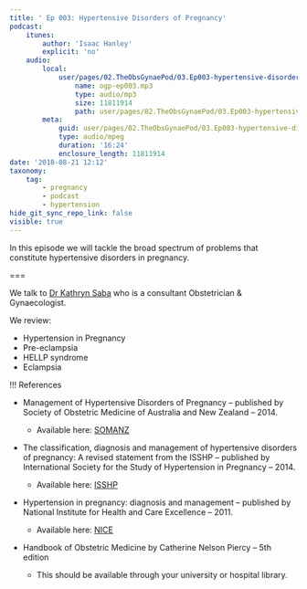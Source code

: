 ```yaml
---
title: ' Ep 003: Hypertensive Disorders of Pregnancy'
podcast:
    itunes:
        author: 'Isaac Hanley'
        explicit: 'no'
    audio:
        local:
            user/pages/02.TheObsGynaePod/03.Ep003-hypertensive-disorders-of-pregnancy/ogp-ep003.mp3:
                name: ogp-ep003.mp3
                type: audio/mp3
                size: 11811914
                path: user/pages/02.TheObsGynaePod/03.Ep003-hypertensive-disorders-of-pregnancy/ogp-ep003.mp3
        meta:
            guid: user/pages/02.TheObsGynaePod/03.Ep003-hypertensive-disorders-of-pregnancy/ogp-ep003.mp3
            type: audio/mpeg
            duration: '16:24'
            enclosure_length: 11811914
date: '2018-08-21 12:12'
taxonomy:
    tag:
        - pregnancy
        - podcast
        - hypertension
hide_git_sync_repo_link: false
visible: true
---
```


In this episode we will tackle the broad spectrum of problems that constitute hypertensive disorders in pregnancy.

===

We talk to [Dr Kathryn Saba](/about-us/contributor-profile-dr-kathryn-saba) who is a consultant Obstetrician & Gynaecologist.

We review:
* Hypertension in Pregnancy
* Pre-eclampsia
* HELLP syndrome
* Eclampsia

!!! References
* Management of Hypertensive Disorders of Pregnancy – published by Society of Obstetric Medicine of Australia and New Zealand – 2014.
  * Available here: [SOMANZ](https://www.somanz.org/downloads/HTguidelineupdatedJune2015.pdf)

* The classification, diagnosis and management of hypertensive disorders of pregnancy: A revised statement from the ISSHP – published by International Society for the Study of Hypertension in Pregnancy – 2014.
  * Available here: [ISSHP](http://79.170.40.175/isshp.com/wp-content/uploads/2011/08/Revised-statement-ISSHP-2014.pdf)

* Hypertension in pregnancy: diagnosis and management – published by National Institute for Health and Care Excellence – 2011.
  * Available here: [NICE](https://www.nice.org.uk/guidance/cg107)

* Handbook of Obstetric Medicine by Catherine Nelson Piercy – 5th edition
  * This should be available through your university or hospital library.
